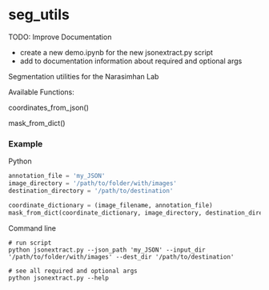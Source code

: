 # seg_utils

TODO: Improve Documentation
* create a new demo.ipynb for the new jsonextract.py script
* add to documentation information about required and optional args

Segmentation utilities for the Narasimhan Lab

Available Functions:

coordinates_from_json()

mask_from_dict()

### Example
Python
```Python
annotation_file = 'my_JSON'
image_directory = '/path/to/folder/with/images'
destination_directory = '/path/to/destination'

coordinate_dictionary = (image_filename, annotation_file)
mask_from_dict(coordinate_dictionary, image_directory, destination_directory)

```
Command line
```
# run script
python jsonextract.py --json_path 'my_JSON' --input_dir '/path/to/folder/with/images' --dest_dir '/path/to/destination'

# see all required and optional args
python jsonextract.py --help
```
